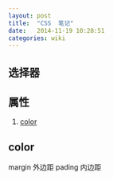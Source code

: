 ```yaml
---
layout: post
title:  "CSS  笔记"
date:   2014-11-19 10:28:51
categories: wiki
---
```


## 选择器 ##


## 属性 ##
1. [color](#color)


## color ##

margin 外边距
pading 内边距


